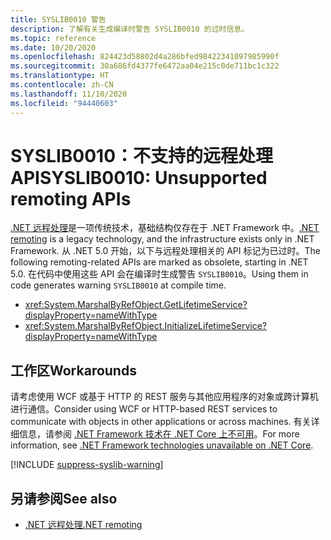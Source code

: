 ```yaml
---
title: SYSLIB0010 警告
description: 了解有关生成编译时警告 SYSLIB0010 的过时信息。
ms.topic: reference
ms.date: 10/20/2020
ms.openlocfilehash: 824423d58802d4a286bfed98422341097985990f
ms.sourcegitcommit: 30a686fd4377fe6472aa04e215c0de711bc1c322
ms.translationtype: HT
ms.contentlocale: zh-CN
ms.lasthandoff: 11/10/2020
ms.locfileid: "94440603"
---
```

# <a name="syslib0010-unsupported-remoting-apis"></a><span data-ttu-id="52d05-103">SYSLIB0010：不支持的远程处理 API</span><span class="sxs-lookup"><span data-stu-id="52d05-103">SYSLIB0010: Unsupported remoting APIs</span></span>

<span data-ttu-id="52d05-104">[.NET 远程处理](/previous-versions/dotnet/netframework-1.1/kwdt6w2k(v=vs.71))是一项传统技术，基础结构仅存在于 .NET Framework 中。</span><span class="sxs-lookup"><span data-stu-id="52d05-104">[.NET remoting](/previous-versions/dotnet/netframework-1.1/kwdt6w2k(v=vs.71)) is a legacy technology, and the infrastructure exists only in .NET Framework.</span></span> <span data-ttu-id="52d05-105">从 .NET 5.0 开始，以下与远程处理相关的 API 标记为已过时。</span><span class="sxs-lookup"><span data-stu-id="52d05-105">The following remoting-related APIs are marked as obsolete, starting in .NET 5.0.</span></span> <span data-ttu-id="52d05-106">在代码中使用这些 API 会在编译时生成警告 `SYSLIB0010`。</span><span class="sxs-lookup"><span data-stu-id="52d05-106">Using them in code generates warning `SYSLIB0010` at compile time.</span></span>

- <xref:System.MarshalByRefObject.GetLifetimeService?displayProperty=nameWithType>
- <xref:System.MarshalByRefObject.InitializeLifetimeService?displayProperty=nameWithType>

## <a name="workarounds"></a><span data-ttu-id="52d05-107">工作区</span><span class="sxs-lookup"><span data-stu-id="52d05-107">Workarounds</span></span>

<span data-ttu-id="52d05-108">请考虑使用 WCF 或基于 HTTP 的 REST 服务与其他应用程序的对象或跨计算机进行通信。</span><span class="sxs-lookup"><span data-stu-id="52d05-108">Consider using WCF or HTTP-based REST services to communicate with objects in other applications or across machines.</span></span> <span data-ttu-id="52d05-109">有关详细信息，请参阅 [.NET Framework 技术在 .NET Core 上不可用](../porting/net-framework-tech-unavailable.md)。</span><span class="sxs-lookup"><span data-stu-id="52d05-109">For more information, see [.NET Framework technologies unavailable on .NET Core](../porting/net-framework-tech-unavailable.md).</span></span>

[!INCLUDE [suppress-syslib-warning](../../../includes/suppress-syslib-warning.md)]

## <a name="see-also"></a><span data-ttu-id="52d05-110">另请参阅</span><span class="sxs-lookup"><span data-stu-id="52d05-110">See also</span></span>

- <span data-ttu-id="52d05-111">[.NET 远程处理](/previous-versions/dotnet/netframework-1.1/kwdt6w2k(v=vs.71))</span><span class="sxs-lookup"><span data-stu-id="52d05-111">[.NET remoting](/previous-versions/dotnet/netframework-1.1/kwdt6w2k(v=vs.71))</span></span>
